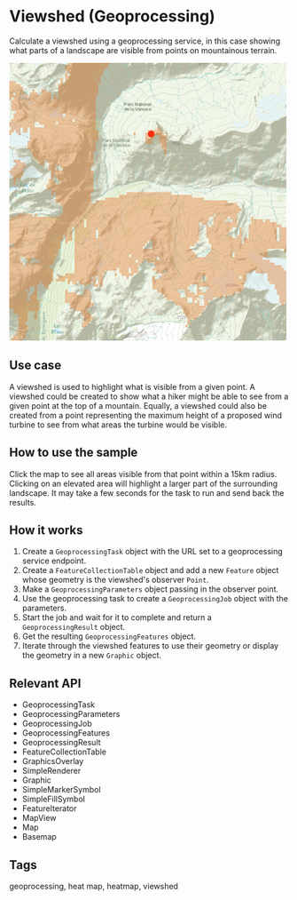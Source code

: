 # Viewshed (Geoprocessing)

Calculate a viewshed using a geoprocessing service, in this case showing what parts of a landscape are visible from points on mountainous terrain.

![](screenshot.png)

## Use case

A viewshed is used to highlight what is visible from a given point. A viewshed could be created to show what a hiker might be able to see from a given point at the top of a mountain. Equally, a viewshed could also be created from a point representing the maximum height of a proposed wind turbine to see from what areas the turbine would be visible. 

## How to use the sample

Click the map to see all areas visible from that point within a 15km radius. Clicking on an elevated area will highlight a larger part of the surrounding landscape. It may take a few seconds for the task to run and send back the results.

## How it works

1. Create a `GeoprocessingTask` object with the URL set to a geoprocessing service endpoint.
2. Create a `FeatureCollectionTable` object and add a new `Feature` object whose geometry is the viewshed's observer `Point`.
3. Make a `GeoprocessingParameters` object passing in the observer point.
4. Use the geoprocessing task to create a `GeoprocessingJob` object with the parameters.
5. Start the job and wait for it to complete and return a `GeoprocessingResult` object.
6. Get the resulting `GeoprocessingFeatures` object.
7. Iterate through the viewshed features to use their geometry or display the geometry in a new `Graphic` object.

## Relevant API
* GeoprocessingTask
* GeoprocessingParameters
* GeoprocessingJob
* GeoprocessingFeatures
* GeoprocessingResult
* FeatureCollectionTable
* GraphicsOverlay
* SimpleRenderer
* Graphic
* SimpleMarkerSymbol
* SimpleFillSymbol
* FeatureIterator
* MapView
* Map
* Basemap

## Tags

geoprocessing, heat map, heatmap, viewshed
